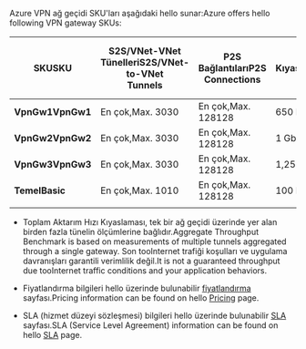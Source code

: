 <span data-ttu-id="ab3b9-101">Azure VPN ağ geçidi SKU'ları aşağıdaki hello sunar:</span><span class="sxs-lookup"><span data-stu-id="ab3b9-101">Azure offers hello following VPN gateway SKUs:</span></span>

|<span data-ttu-id="ab3b9-102">**SKU**</span><span class="sxs-lookup"><span data-stu-id="ab3b9-102">**SKU**</span></span>   | <span data-ttu-id="ab3b9-103">**S2S/VNet-VNet<br>Tünelleri**</span><span class="sxs-lookup"><span data-stu-id="ab3b9-103">**S2S/VNet-to-VNet<br>Tunnels**</span></span> | <span data-ttu-id="ab3b9-104">**P2S<br>Bağlantıları**</span><span class="sxs-lookup"><span data-stu-id="ab3b9-104">**P2S<br>Connections**</span></span> | <span data-ttu-id="ab3b9-105">**Toplam<br>Aktarım Hızı Kıyaslaması**</span><span class="sxs-lookup"><span data-stu-id="ab3b9-105">**Aggregate<br>Throughput Benchmark**</span></span> |
|---       | ---                             | ---                    | ---                         |
|<span data-ttu-id="ab3b9-106">**VpnGw1**</span><span class="sxs-lookup"><span data-stu-id="ab3b9-106">**VpnGw1**</span></span>| <span data-ttu-id="ab3b9-107">En çok,</span><span class="sxs-lookup"><span data-stu-id="ab3b9-107">Max.</span></span> <span data-ttu-id="ab3b9-108">30</span><span class="sxs-lookup"><span data-stu-id="ab3b9-108">30</span></span>                         | <span data-ttu-id="ab3b9-109">En çok,</span><span class="sxs-lookup"><span data-stu-id="ab3b9-109">Max.</span></span> <span data-ttu-id="ab3b9-110">128</span><span class="sxs-lookup"><span data-stu-id="ab3b9-110">128</span></span>               | <span data-ttu-id="ab3b9-111">650 Mbps</span><span class="sxs-lookup"><span data-stu-id="ab3b9-111">650 Mbps</span></span>                    |
|<span data-ttu-id="ab3b9-112">**VpnGw2**</span><span class="sxs-lookup"><span data-stu-id="ab3b9-112">**VpnGw2**</span></span>| <span data-ttu-id="ab3b9-113">En çok,</span><span class="sxs-lookup"><span data-stu-id="ab3b9-113">Max.</span></span> <span data-ttu-id="ab3b9-114">30</span><span class="sxs-lookup"><span data-stu-id="ab3b9-114">30</span></span>                         | <span data-ttu-id="ab3b9-115">En çok,</span><span class="sxs-lookup"><span data-stu-id="ab3b9-115">Max.</span></span> <span data-ttu-id="ab3b9-116">128</span><span class="sxs-lookup"><span data-stu-id="ab3b9-116">128</span></span>               | <span data-ttu-id="ab3b9-117">1 Gbps</span><span class="sxs-lookup"><span data-stu-id="ab3b9-117">1 Gbps</span></span>                      |
|<span data-ttu-id="ab3b9-118">**VpnGw3**</span><span class="sxs-lookup"><span data-stu-id="ab3b9-118">**VpnGw3**</span></span>| <span data-ttu-id="ab3b9-119">En çok,</span><span class="sxs-lookup"><span data-stu-id="ab3b9-119">Max.</span></span> <span data-ttu-id="ab3b9-120">30</span><span class="sxs-lookup"><span data-stu-id="ab3b9-120">30</span></span>                         | <span data-ttu-id="ab3b9-121">En çok,</span><span class="sxs-lookup"><span data-stu-id="ab3b9-121">Max.</span></span> <span data-ttu-id="ab3b9-122">128</span><span class="sxs-lookup"><span data-stu-id="ab3b9-122">128</span></span>               | <span data-ttu-id="ab3b9-123">1,25 Gb/sn</span><span class="sxs-lookup"><span data-stu-id="ab3b9-123">1.25 Gbps</span></span>                   |
|<span data-ttu-id="ab3b9-124">**Temel**</span><span class="sxs-lookup"><span data-stu-id="ab3b9-124">**Basic**</span></span> | <span data-ttu-id="ab3b9-125">En çok,</span><span class="sxs-lookup"><span data-stu-id="ab3b9-125">Max.</span></span> <span data-ttu-id="ab3b9-126">10</span><span class="sxs-lookup"><span data-stu-id="ab3b9-126">10</span></span>                         | <span data-ttu-id="ab3b9-127">En çok,</span><span class="sxs-lookup"><span data-stu-id="ab3b9-127">Max.</span></span> <span data-ttu-id="ab3b9-128">128</span><span class="sxs-lookup"><span data-stu-id="ab3b9-128">128</span></span>               | <span data-ttu-id="ab3b9-129">100 Mbps</span><span class="sxs-lookup"><span data-stu-id="ab3b9-129">100 Mbps</span></span>                    | 
|          |                                 |                        |                             | 

- <span data-ttu-id="ab3b9-130">Toplam Aktarım Hızı Kıyaslaması, tek bir ağ geçidi üzerinde yer alan birden fazla tünelin ölçümlerine bağlıdır.</span><span class="sxs-lookup"><span data-stu-id="ab3b9-130">Aggregate Throughput Benchmark is based on measurements of multiple tunnels aggregated through a single gateway.</span></span> <span data-ttu-id="ab3b9-131">Son tooInternet trafiği koşulları ve uygulama davranışları garantili verimlilik değil.</span><span class="sxs-lookup"><span data-stu-id="ab3b9-131">It is not a guaranteed throughput due tooInternet traffic conditions and your application behaviors.</span></span>

- <span data-ttu-id="ab3b9-132">Fiyatlandırma bilgileri hello üzerinde bulunabilir [fiyatlandırma](https://azure.microsoft.com/pricing/details/vpn-gateway) sayfası.</span><span class="sxs-lookup"><span data-stu-id="ab3b9-132">Pricing information can be found on hello [Pricing](https://azure.microsoft.com/pricing/details/vpn-gateway) page.</span></span>

- <span data-ttu-id="ab3b9-133">SLA (hizmet düzeyi sözleşmesi) bilgileri hello üzerinde bulunabilir [SLA](https://azure.microsoft.com/support/legal/sla/vpn-gateway/) sayfası.</span><span class="sxs-lookup"><span data-stu-id="ab3b9-133">SLA (Service Level Agreement) information can be found on hello [SLA](https://azure.microsoft.com/support/legal/sla/vpn-gateway/) page.</span></span>

